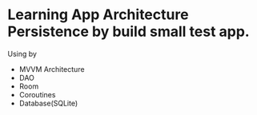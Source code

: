 # Learning App Architecture Persistence by build small test app.

Using by
* MVVM Architecture
* DAO
* Room
* Coroutines
* Database(SQLite)